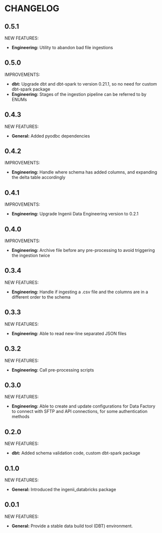 # CHANGELOG

## 0.5.1

NEW FEATURES:
- **Engineering:** Utility to abandon bad file ingestions

## 0.5.0

IMPROVEMENTS:
- **dbt:** Upgrade dbt and dbt-spark to version 0.21.1, so no need for custom dbt-spark package
- **Engineering:** Stages of the ingestion pipeline can be referred to by ENUMs

## 0.4.3

NEW FEATURES:
- **General:** Added pyodbc dependencies

## 0.4.2

IMPROVEMENTS:
- **Engineering:** Handle where schema has added columns, and expanding the delta table accordingly

## 0.4.1

IMPROVEMENTS:
- **Engineering:** Upgrade Ingenii Data Engineering version to 0.2.1

## 0.4.0

IMPROVEMENTS:
- **Engineering:** Archive file before any pre-processing to avoid triggering the ingestion twice

## 0.3.4

NEW FEATURES:
- **Engineering:** Handle if ingesting a .csv file and the columns are in a different order to the schema

## 0.3.3

NEW FEATURES:
- **Engineering:** Able to read new-line separated JSON files

## 0.3.2

NEW FEATURES:
- **Engineering:** Call pre-processing scripts

## 0.3.0

NEW FEATURES:
- **Engineering:** Able to create and update configurations for Data Factory to connect with SFTP and API connections, for some authentication methods

## 0.2.0

NEW FEATURES:
- **dbt:** Added schema validation code, custom dbt-spark package

## 0.1.0

NEW FEATURES:
- **General:** Introduced the ingenii_databricks package

## 0.0.1

NEW FEATURES:
- **General:** Provide a stable data build tool (DBT) environment.
